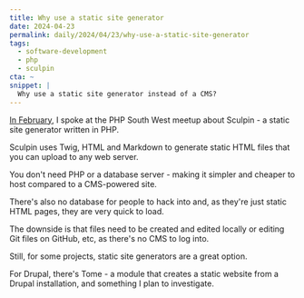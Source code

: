 ```yaml
---
title: Why use a static site generator
date: 2024-04-23
permalink: daily/2024/04/23/why-use-a-static-site-generator
tags:
  - software-development
  - php
  - sculpin
cta: ~
snippet: |
  Why use a static site generator instead of a CMS?
---
```


[In February][yesterday], I spoke at the PHP South West meetup about Sculpin - a static site generator written in PHP.

Sculpin uses Twig, HTML and Markdown to generate static HTML files that you can upload to any web server.

You don't need PHP or a database server - making it simpler and cheaper to host compared to a CMS-powered site.

There's also no database for people to hack into and, as they're just static HTML pages, they are very quick to load.

The downside is that files need to be created and edited locally or editing Git files on GitHub, etc, as there's no CMS to log into.

Still, for some projects, static site generators are a great option.

For Drupal, there's Tome - a module that creates a static website from a Drupal installation, and something I plan to investigate.

[yesterday]: {{site.url}}/daily/2024/04/22/building-websites-with-php-and-sculpin
